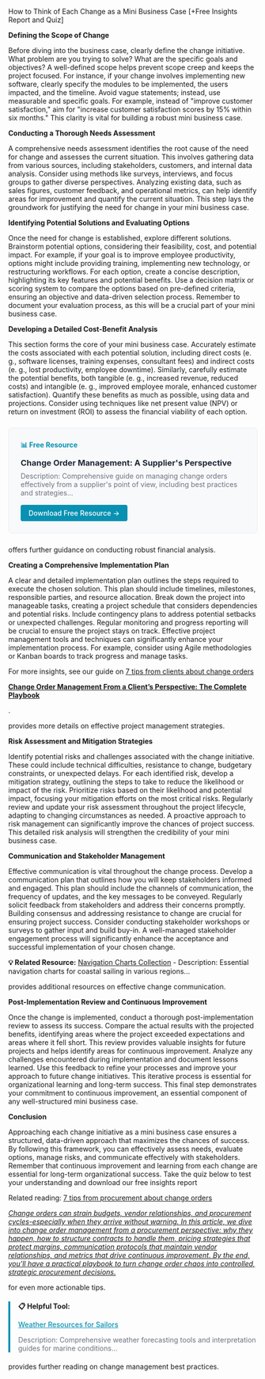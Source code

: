 How to Think of Each Change as a Mini Business Case [+Free Insights Report and Quiz]

<p><b>Defining the Scope of Change</b></p>
<p>Before diving into the business case, clearly define the change initiative.  What problem are you trying to solve? What are the specific goals and objectives?  A well-defined scope helps prevent scope creep and keeps the project focused.  For instance, if your change involves implementing new software, clearly specify the modules to be implemented, the users impacted, and the timeline.  Avoid vague statements; instead, use measurable and specific goals.  For example, instead of "improve customer satisfaction," aim for "increase customer satisfaction scores by 15% within six months." This clarity is vital for building a robust mini business case.</p>

<p><b>Conducting a Thorough Needs Assessment</b></p>
<p>A comprehensive needs assessment identifies the root cause of the need for change and assesses the current situation.  This involves gathering data from various sources, including stakeholders, customers, and internal data analysis.  Consider using methods like surveys, interviews, and focus groups to gather diverse perspectives. Analyzing existing data, such as sales figures, customer feedback, and operational metrics, can help identify areas for improvement and quantify the current situation. This step lays the groundwork for justifying the need for change in your mini business case.</p>

<p><b>Identifying Potential Solutions and Evaluating Options</b></p>
<p>Once the need for change is established, explore different solutions. Brainstorm potential options, considering their feasibility, cost, and potential impact.  For example, if your goal is to improve employee productivity, options might include providing training, implementing new technology, or restructuring workflows.  For each option, create a concise description, highlighting its key features and potential benefits.  Use a decision matrix or scoring system to compare the options based on pre-defined criteria, ensuring an objective and data-driven selection process. Remember to document your evaluation process, as this will be a crucial part of your mini business case.</p>

<p><b>Developing a Detailed Cost-Benefit Analysis</b></p>
<p>This section forms the core of your mini business case.  Accurately estimate the costs associated with each potential solution, including direct costs (e. g., software licenses, training expenses, consultant fees) and indirect costs (e. g., lost productivity, employee downtime).  Similarly, carefully estimate the potential benefits, both tangible (e. g., increased revenue, reduced costs) and intangible (e. g., improved employee morale, enhanced customer satisfaction).  Quantify these benefits as much as possible, using data and projections.  Consider using techniques like net present value (NPV) or return on investment (ROI) to assess the financial viability of each option.  <div style="background: #f8f9fa; border: 1px solid #e9ecef; border-radius: 8px; padding: 24px; margin: 24px 0;">
<h4 style="color: #0891b2; margin: 0 0 12px 0;">📊 Free Resource</h4>
<h3 style="margin: 0 0 8px 0;"><a href="/resources/change-order-management" style="color: #1f2937; text-decoration: none;">Change Order Management: A Supplier's Perspective</a></h3>
<p style="color: #6b7280; margin: 0 0 16px 0; font-size: 14px;">Description: Comprehensive guide on managing change orders effectively from a supplier's point of view, including best practices and strategies...</p>
<a href="/resources/change-order-management" style="background: #0891b2; color: white; padding: 8px 16px; border-radius: 4px; text-decoration: none; font-weight: 500; display: inline-block;">Download Free Resource →</a>
</div> offers further guidance on conducting robust financial analysis.</p>

<p><b>Creating a Comprehensive Implementation Plan</b></p>
<p>A clear and detailed implementation plan outlines the steps required to execute the chosen solution.  This plan should include timelines, milestones, responsible parties, and resource allocation.  Break down the project into manageable tasks, creating a project schedule that considers dependencies and potential risks.  Include contingency plans to address potential setbacks or unexpected challenges.  Regular monitoring and progress reporting will be crucial to ensure the project stays on track.  Effective project management tools and techniques can significantly enhance your implementation process. For example, consider using Agile methodologies or Kanban boards to track progress and manage tasks. <p>For more insights, see our guide on <a href="/posts/post-10">7 tips from clients about change orders  <p><b>Change Order Management From a Client’s Perspective: The Complete Playbook</b></p></a>.</p> provides more details on effective project management strategies.</p>  <p><b>Risk Assessment and Mitigation Strategies</b></p>
<p>Identify potential risks and challenges associated with the change initiative.  These could include technical difficulties, resistance to change, budgetary constraints, or unexpected delays.  For each identified risk, develop a mitigation strategy, outlining the steps to take to reduce the likelihood or impact of the risk.  Prioritize risks based on their likelihood and potential impact, focusing your mitigation efforts on the most critical risks.  Regularly review and update your risk assessment throughout the project lifecycle, adapting to changing circumstances as needed.  A proactive approach to risk management can significantly improve the chances of project success. This detailed risk analysis will strengthen the credibility of your mini business case.</p>  <p><b>Communication and Stakeholder Management</b></p>
<p>Effective communication is vital throughout the change process.  Develop a communication plan that outlines how you will keep stakeholders informed and engaged.  This plan should include the channels of communication, the frequency of updates, and the key messages to be conveyed.  Regularly solicit feedback from stakeholders and address their concerns promptly.  Building consensus and addressing resistance to change are crucial for ensuring project success.  Consider conducting stakeholder workshops or surveys to gather input and build buy-in.  A well-managed stakeholder engagement process will significantly enhance the acceptance and successful implementation of your chosen change. 
<p><b>💡 Related Resource:</b> <a href="/resources/navigation-charts">Navigation Charts Collection</a> - Description: Essential navigation charts for coastal sailing in various regions...</p> provides additional resources on effective change communication.</p>

<p><b>Post-Implementation Review and Continuous Improvement</b></p>
<p>Once the change is implemented, conduct a thorough post-implementation review to assess its success.  Compare the actual results with the projected benefits, identifying areas where the project exceeded expectations and areas where it fell short.  This review provides valuable insights for future projects and helps identify areas for continuous improvement.  Analyze any challenges encountered during implementation and document lessons learned.  Use this feedback to refine your processes and improve your approach to future change initiatives. This iterative process is essential for organizational learning and long-term success. This final step demonstrates your commitment to continuous improvement, an essential component of any well-structured mini business case.</p>  <p><b>Conclusion</b></p>
<p>Approaching each change initiative as a mini business case ensures a structured, data-driven approach that maximizes the chances of success. By following this framework, you can effectively assess needs, evaluate options, manage risks, and communicate effectively with stakeholders. Remember that continuous improvement and learning from each change are essential for long-term organizational success.  Take the quiz below to test your understanding and download our free insights report <p>Related reading: <a href="/posts/post-11">7 tips from procurement about change orders  <p><i>Change orders can strain budgets, vendor relationships, and procurement cycles-especially when they arrive without warning. In this article, we dive into change order management from a procurement perspective: why they happen, how to structure contracts to handle them, pricing strategies that protect margins, communication protocols that maintain vendor relationships, and metrics that drive continuous improvement. By the end, you'll have a practical playbook to turn change order chaos into controlled, strategic procurement decisions.</i></p></a></p> for even more actionable tips. 
<div style="border-left: 4px solid #0891b2; padding-left: 16px; margin: 20px 0;">
<p><b>📋 Helpful Tool:</b></p>
<p><a href="/resources/weather-resources" style="color: #0891b2; font-weight: 500;">Weather Resources for Sailors</a></p>
<p style="font-size: 14px; color: #6b7280;">Description: Comprehensive weather forecasting tools and interpretation guides for marine conditions...</p>
</div> provides further reading on change management best practices. </p>
